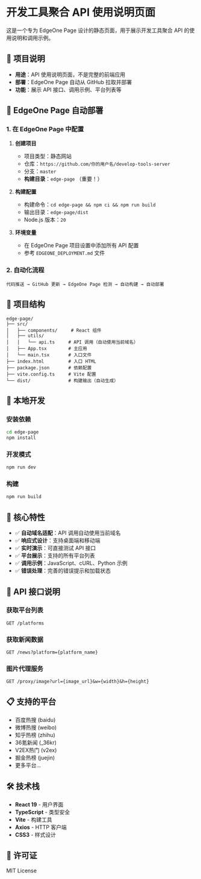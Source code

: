 # 开发工具聚合 API 使用说明页面

这是一个专为 EdgeOne Page 设计的静态页面，用于展示开发工具聚合 API 的使用说明和调用示例。

## 🎯 项目说明

- **用途**：API 使用说明页面，不是完整的前端应用
- **部署**：EdgeOne Page 自动从 GitHub 拉取并部署
- **功能**：展示 API 接口、调用示例、平台列表等

## 🚀 EdgeOne Page 自动部署

### 1. 在 EdgeOne Page 中配置

1. **创建项目**
   - 项目类型：静态网站
   - 仓库：`https://github.com/你的用户名/develop-tools-server`
   - 分支：`master`
   - **构建目录**：`edge-page` （重要！）

2. **构建配置**
   - 构建命令：`cd edge-page && npm ci && npm run build`
   - 输出目录：`edge-page/dist`
   - Node.js 版本：`20`

3. **环境变量**
   - 在 EdgeOne Page 项目设置中添加所有 API 配置
   - 参考 `EDGEONE_DEPLOYMENT.md` 文件

### 2. 自动化流程

```
代码推送 → GitHub 更新 → EdgeOne Page 检测 → 自动构建 → 自动部署
```

## 📁 项目结构

```
edge-page/
├── src/
│   ├── components/     # React 组件
│   ├── utils/
│   │   └── api.ts     # API 调用（自动使用当前域名）
│   ├── App.tsx        # 主应用
│   └── main.tsx       # 入口文件
├── index.html         # 入口 HTML
├── package.json       # 依赖配置
├── vite.config.ts     # Vite 配置
└── dist/              # 构建输出（自动生成）
```

## 🔧 本地开发

### 安装依赖

```bash
cd edge-page
npm install
```

### 开发模式

```bash
npm run dev
```

### 构建

```bash
npm run build
```

## 🎯 核心特性

- ✅ **自动域名适配**：API 调用自动使用当前域名
- ✅ **响应式设计**：支持桌面端和移动端
- ✅ **实时演示**：可直接测试 API 接口
- ✅ **平台展示**：支持的所有平台列表
- ✅ **调用示例**：JavaScript、cURL、Python 示例
- ✅ **错误处理**：完善的错误提示和加载状态

## 🔗 API 接口说明

### 获取平台列表
```
GET /platforms
```

### 获取新闻数据
```
GET /news?platform={platform_name}
```

### 图片代理服务
```
GET /proxy/image?url={image_url}&w={width}&h={height}
```

## 📋 支持的平台

- 百度热搜 (baidu)
- 微博热搜 (weibo)
- 知乎热榜 (zhihu)
- 36氪新闻 (_36kr)
- V2EX热门 (v2ex)
- 掘金热榜 (juejin)
- 更多平台...

## 🛠️ 技术栈

- **React 19** - 用户界面
- **TypeScript** - 类型安全
- **Vite** - 构建工具
- **Axios** - HTTP 客户端
- **CSS3** - 样式设计

## 📄 许可证

MIT License